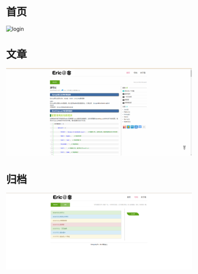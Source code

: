 # 首页
![login](https://github.com/Traeric/ProjectSource/blob/master/PersonalBlog/２.png)
# 文章
![login](https://github.com/Traeric/ProjectSource/blob/master/PersonalBlog/1.png)
# 归档
![login](https://github.com/Traeric/ProjectSource/blob/master/PersonalBlog/3.png)
